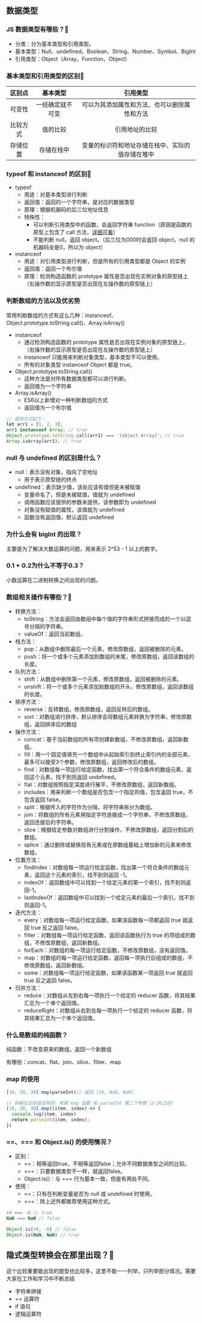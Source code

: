 ## 数据类型

### JS 数据类型有哪些？:star2:

- 分类：分为基本类型和引用类型。
- 基本类型：Null、undefined、Boolean、String、Number、Symbol、BigInt
- 引用类型：Object（Array、Function、Object）

### 基本类型和引用类型的区别:star2:

|   区别点  | 基本类型 |  引用类型  |
|:-------------:|:-------------:|:----------------------:|
| 可变性   | 一经确定就不可变 | 可以为其添加属性和方法、也可以删除属性和方法 |
| 比较方式   | 值的比较 | 引用地址的比较 |
| 存储位置   | 存储在栈中 | 变量的标识符和地址存储在栈中、实际的值存储在堆中 |

### typeof 和 instanceof 的区别:star2:

- typeof
  - 用途：对基本类型进行判断
  - 返回值：返回的一个字符串，是对应的数据类型
  - 原理：根据机器码的后三位地址信息
  - 特殊性：
    - 可以判断引用类型中的函数，会返回字符串 function（原因是函数的原型上包含了 call
      方法，[详细可看](https://developer.mozilla.org/zh-CN/docs/Web/JavaScript/Reference/Operators/typeof)）
    - 不能判断 null，返回 object。（后三位为000时会返回 object，null 的机器码全是0，所以为 object）
- instanceof
  - 用途：对引用类型进行判断，但是所有的引用类型都是 Object 的实例
  - 返回值：返回一个布尔值
  - 原理：检测构造函数的 prototype 属性是否出现在实例对象的原型链上（右操作数的显示原型是否出现在左操作数的原型链上）

### 判断数组的方法以及优劣势

常用判断数组的方式有这么几种：instanceof、Object.prototype.toString.call()、Array.isArray()

- instanceof
  - 通过检测构造函数的 prototype 属性是否出现在实例对象的原型链上。（右操作数的显示原型是否出现在左操作数的原型链上）
  - instanceof 只能用来判断对象类型，基本类型不可以使用。
  - 所有的对象类型 instanceof Object 都是 true。
- Object.prototype.toString.call()
  - 这种方法是对所有数据类型都可以进行判断。
  - 返回值为一个字符串
- Array.isArray()
  - ES6以上新增对一种判断数组的方式
  - 返回值为一个布尔值

```javascript
// 使用方式如下：
let arr1 = [1, 2, 3];
arr1 instanceof Array; // true
Object.prototype.toString.call(arr1) === '[object Array]'; // true
Array.isArray(arr1); // true
```

### null 与 undefined 的区别是什么？

- null：表示没有对象，指向了空地址
  - 用于表示原型链的终点
- undefined：表示缺少值，该处应该有值但是未被赋值
  - 变量命名了，但是未被赋值，值就为 undefined
  - 调用函数应该提供的参数未提供，该参数即为 undefined
  - 对象没有赋值的属性，该值就为 undefined
  - 函数没有返回值，默认返回 undefined

### 为什么会有 bigInt 的出现？

主要是为了解决大数运算的问题，用来表示 2^53 - 1 以上的数字。

### 0.1 + 0.2为什么不等于0.3？

小数运算在二进制转换之间出现的问题。

### 数组相关操作有哪些？:star2:

- 转换方法：
  - toString：方法会返回由数组中每个值的字符串形式拼接而成的一个以逗号分隔的字符串。
  - valueOf：返回当前数组。
- 栈方法：
  - pop：从数组中删除最后一个元素，修改原数组，返回被删除的元素。
  - push：将一个或多个元素添加到数组的末尾，修改原数组，返回该数组的长度。
- 队列方法：
  - shift：从数组中删除第一个元素，修改原数组，返回被删除的元素。
  - unshift：将一个或多个元素添加到数组的开头，修改原数组，返回该数组的长度。
- 排序方法：
  - reverse：反转数组，修改原数组，返回反转后的数组。
  - sort：对数组进行排序，默认排序会将数组元素转换为字符串，修改原数组，返回排序后的数组
- 操作方法：
  - concat：基于当前数组的所有项创建新数组，不修改原数组，返回新数组。
  - fill：用一个固定值填充一个数组中从起始索引到终止索引内的全部元素，最多可以接受3个参数，修改原数组，返回修改后的数组。
  - find：对数组每一项运行给定函数，找出第一个符合条件的数组元素，返回这个元素，找不到则返回 undefined。
  - flat：对数组按照指定深度进行展平，不修改原数组，返回新数组。
  - includes：用来判断一个数组是否包含一个指定的值，包含返回 true，不包含返回 false。
  - split：根据传入的字符作为分隔，将字符串拆分为数组。
  - join：将数组的所有元素用指定字符连接成一个字符串，不修改原数组，返回连接后的字符串。
  - slice：根据给定参数对数组进行分割操作，不修改原数组，返回分割后的数组。
  - splice：通过删除或替换现有元素或在原数组基础上增加新的元素来修改数组，
- 位置方法：
  - findIndex：对数组每一项运行给定函数，找出第一个符合条件的数组元素，返回这个元素的索引，找不到则返回 -1。
  - indexOf：返回数组中可以找到一个给定元素的第一个索引，找不到则返回-1。
  - lastIndexOf：返回数组中可以找到一个给定元素的最后一个索引，找不到则返回-1。
- 迭代方法：
  - every：对数组每一项运行给定函数，如果该函数每一项都返回 true 就返回 true 反之返回 false。
  - filter：对数组每一项运行给定函数，返回该函数执行为 true 的项组成的数组，不修改原数组，返回新数组。
  - forEach：对数组的每一项运行给定函数，不修改原数组，没有返回值。
  - map：对数组的每一项运行给定函数，返回每一项执行后组成的数组，不修改原数组，返回新数组。
  - some：对数组每一项运行给定函数，如果该函数某一项返回 true 就返回 true 反之返回 false。
- 归并方法：
  - reduce：对数组从左到右每一项执行一个给定的 reducer 函数，将其结果汇总为一个单个返回值。
  - reduceRight：对数组从右到左每一项执行一个给定的 reducer 函数，将其结果汇总为一个单个返回值。

### 什么是数组的纯函数？

纯函数：不改变原来的数组，返回一个新数组

有哪些：concat、flat、join、slice、filter、map

### map 的使用

```javascript
[10, 20, 30].map(parseInt)// 返回 [10, NaN, NaN]

// 拆解后实际是这样的，考察 map 函数 和 parseInt 第二个参数（2-36之间）
[10, 20, 30].map((item, index) => {
  console.log(item, index)
  return parseInt(item, index);
})
```

### ==、=== 和 Object.is() 的使用情况？

- 区别：
  - ==：相等返回true，不相等返回false；允许不同数据类型之间的比较。
  - ===：只要数据类型不一样，就返回false。
  - Object.is()：与 === 行为基本一致，但是有两处不同。
- 使用：
  - ==：只有在判断变量是否为 null 或 undefined 时使用。
  - ===：除上述外都推荐使用这种方式。

```javascript
+0 === -0 // true
NaN === NaN // false

Object.is(+0, -0) // false
Object.is(NaN, NaN) // true
```

## 隐式类型转换会在那里出现？:star2:

这个比较重要能出现的题型也比较多，这里不能一一列举，只列举部分情况。需要大家在工作和学习中不断总结

- 字符串拼接
- == 运算符
- if 语句
- 逻辑运算符

